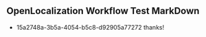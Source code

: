 ## OpenLocalization Workflow Test MarkDown
* 15a2748a-3b5a-4054-b5c8-d92905a77272 
thanks!<!--HONumber=Mar16_HO2-->
